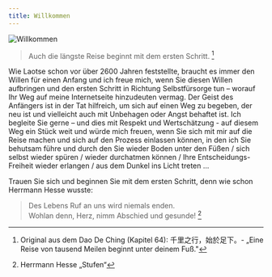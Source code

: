 ```yaml
---
title: Willkommen
---
```

![Willkommen](../images/willkommen2.jpg "Guido Lindner")

>Auch die längste Reise beginnt mit dem ersten Schritt. [^1]

Wie Laotse schon vor über 2600 Jahren feststellte, braucht es immer den Willen für einen Anfang und ich freue mich, wenn Sie diesen Willen aufbringen und den ersten Schritt in Richtung  Selbstfürsorge tun – worauf Ihr Weg auf meine Internetseite hinzudeuten vermag. Der Geist des Anfängers ist in der Tat hilfreich, um sich auf einen Weg zu begeben, der neu ist und vielleicht auch mit Unbehagen oder Angst behaftet ist. Ich begleite Sie gerne – und dies mit Respekt und Wertschätzung - auf diesem Weg ein Stück weit und würde mich freuen, wenn Sie sich mit mir auf die Reise machen und sich auf den Prozess einlassen können, in den ich Sie behutsam führe und durch den Sie
wieder Boden unter den Füßen / sich selbst wieder spüren / wieder durchatmen können / Ihre Entscheidungs-Freiheit wieder erlangen / aus dem Dunkel ins Licht treten ...

Trauen Sie sich und beginnen Sie mit dem ersten Schritt, denn wie schon Herrmann Hesse wusste:

> Des Lebens Ruf an uns wird niemals enden.\
> Wohlan denn, Herz, nimm Abschied und gesunde! [^2]

[^1]: Original aus dem Dao De Ching (Kapitel 64):  千里之行，始於足下。- „Eine Reise von tausend Meilen beginnt unter deinem Fuß."

[^2]: Herrmann Hesse „Stufen“




